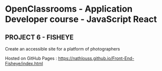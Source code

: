 # OpenClassrooms - Application Developer course - JavaScript React

## PROJECT 6 - FISHEYE


Create an accessible site for a platform of photographers

Hosted on GitHub Pages : https://nathlouss.github.io/Front-End-Fisheye/index.html
